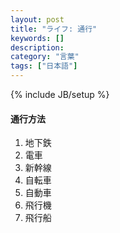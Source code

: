 ```yaml
---
layout: post
title: "ライフ: 通行"
keywords: []
description: 
category: "言葉"
tags: ["日本語"]
---
```

{% include JB/setup %}


#### 通行方法
1. 地下鉄
2. 電車
3. 新幹線
4. 自転車
5. 自動車
6. 飛行機
7. 飛行船

